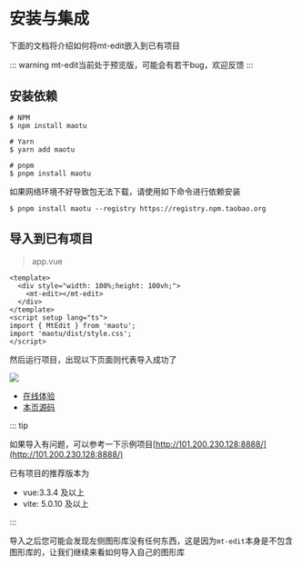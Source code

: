 # 安装与集成

下面的文档将介绍如何将mt-edit嵌入到已有项目

::: warning
mt-edit当前处于预览版，可能会有若干bug，欢迎反馈
:::

## 安装依赖

```shell
# NPM
$ npm install maotu

# Yarn
$ yarn add maotu

# pnpm
$ pnpm install maotu
```

如果网络环境不好导致包无法下载，请使用如下命令进行依赖安装

```shell
$ pnpm install maotu --registry https://registry.npm.taobao.org
```

## 导入到已有项目

> app.vue

```vue
<template>
  <div style="width: 100%;height: 100vh;">
    <mt-edit></mt-edit>
  </div>
</template>
<script setup lang="ts">
import { MtEdit } from 'maotu';
import 'maotu/dist/style.css';
</script>
```
然后运行项目，出现以下页面则代表导入成功了

![](/get-started-quickly/install.png)
- [在线体验](/demo/get-started-quickly/install.md)
- [本页源码](https://github.com/yaolunmao/maotu-docs/blob/main/demo/get-started-quickly/install.vue)

::: tip

如果导入有问题，可以参考一下示例项目[http://101.200.230.128:8888/](http://101.200.230.128:8888/)

已有项目的推荐版本为

- vue:3.3.4 及以上
- vite: 5.0.10 及以上

:::

导入之后您可能会发现左侧图形库没有任何东西，这是因为`mt-edit`本身是不包含图形库的，让我们继续来看如何导入自己的图形库
